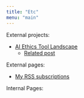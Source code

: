 ```yaml
---
title: "Etc"
menu: "main"
---
```


External projects:

- [AI Ethics Tool Landscape](https://edwinwenink.github.io/ai-ethics-tool-landscape/)
    * [Related post](http://localhost:1313/posts/57-ai_ethics_tool_landscape/)

External pages:

- [My RSS subscriptions](https://raw.githubusercontent.com/EdwinWenink/.dotfiles/master/newsboat/.newsboat/urls)

Internal Pages:
